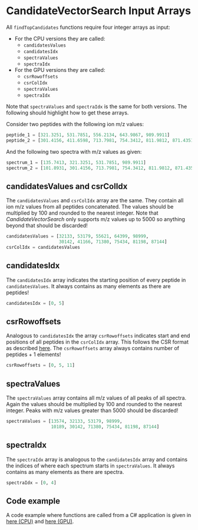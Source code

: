 # CandidateVectorSearch Input Arrays

All `findTopCandidates` functions require four integer arrays as input:
- For the CPU versions they are called:
  - `candidatesValues`
  - `candidatesIdx`
  - `spectraValues`
  - `spectraIdx`
- For the GPU versions they are called:
  - `csrRowoffsets`
  - `csrColIdx`
  - `spectraValues`
  - `spectraIdx`

Note that `spectraValues` and `spectraIdx` is the same for both versions. The
following should highlight how to get these arrays.

Consider two peptides with the following ion m/z values:

```python
peptide_1 = [321.3251, 531.7851, 556.2134, 643.9867, 989.9911]
peptide_2 = [301.4156, 411.6598, 713.7981, 754.3412, 811.9812, 871.4351]
```

And the following two spectra with m/z values as given:

```python
spectrum_1 = [135.7413, 321.3251, 531.7851, 989.9911]
spectrum_2 = [101.8931, 301.4156, 713.7981, 754.3412, 811.9812, 871.4351]
```

## candidatesValues and csrColIdx

The `candidatesValues` and `csrColIdx` array are the same. They contain all ion
m/z values from all peptides concatenated. The values should be multiplied by
100 and rounded to the nearest integer. Note that *CandidateVectorSearch* only
supports m/z values up to 5000 so anything beyond that should be discarded!

```python
candidatesValues = [32133, 53179, 55621, 64399, 98999,
                    30142, 41166, 71380, 75434, 81198, 87144]
csrColIdx = candidatesValues
```

## candidatesIdx

The `candidatesIdx` array indicates the starting position of every peptide in
`candidatesValues`. It always contains as many elements as there are peptides!

```python
candidatesIdx = [0, 5]
```

## csrRowoffsets

Analogous to `candidatesIdx` the array `csrRowoffsets` indicates start and end
positions of all peptides in the `csrColIdx` array. This follows the CSR format
as described [here](https://docs.nvidia.com/cuda/cusparse/index.html#compressed-sparse-row-csr).
The `csrRowoffsets` array always contains number of peptides + 1 elements!

```python
csrRowoffsets = [0, 5, 11]
```

## spectraValues

The `spectraValues` array contains all m/z values of all peaks of all spectra.
Again the values should be multiplied by 100 and rounded to the nearest integer.
Peaks with m/z values greater than 5000 should be discarded!

```python
spectraValues = [13574, 32133, 53179, 98999,
                 10189, 30142, 71380, 75434, 81198, 87144]
```

## spectraIdx

The `spectraIdx` array is analogous to the `candidatesIdx` array and contains
the indices of where each spectrum starts in `spectraValues`. It always contains
as many elements as there are spectra.

```python
spectraIdx = [0, 4]
```

## Code example

A code example where functions are called from a C# application is given in
[here (CPU)](https://github.com/hgb-bin-proteomics/CandidateSearch/blob/master/CandidateSearchCPU.cs)
and [here (GPU)](https://github.com/hgb-bin-proteomics/CandidateSearch/blob/master/CandidateSearchGPU.cs).
